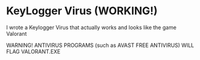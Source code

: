 # KeyLogger Virus (WORKING!)
I wrote a Keylogger Virus that actually works and looks like the game Valorant

WARNING! ANTIVIRUS PROGRAMS (such as AVAST FREE ANTIVIRUS) WILL FLAG VALORANT.EXE
